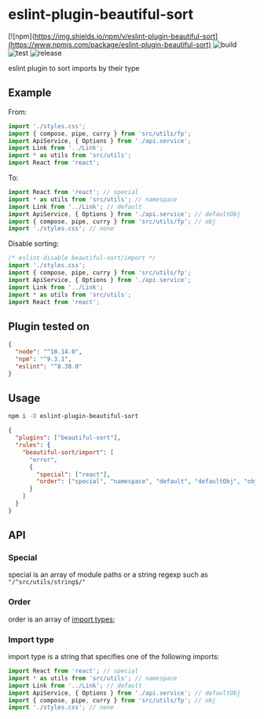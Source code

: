 # eslint-plugin-beautiful-sort

[![npm](https://img.shields.io/npm/v/eslint-plugin-beautiful-sort](https://www.npmjs.com/package/eslint-plugin-beautiful-sort)
![build](https://github.com/allohamora/config-manager/actions/workflows/build.yml/badge.svg)
![test](https://github.com/allohamora/config-manager/actions/workflows/test.yml/badge.svg)
![release](https://github.com/allohamora/config-manager/actions/workflows/release.yml/badge.svg)

eslint plugin to sort imports by their type

## Example

From:

```js
import './styles.css';
import { compose, pipe, curry } from 'src/utils/fp';
import ApiService, { Options } from './api.service';
import Link from '../Link';
import * as utils from 'src/utils';
import React from 'react';
```

To:

```js
import React from 'react'; // special
import * as utils from 'src/utils'; // namespace
import Link from '../Link'; // default
import ApiService, { Options } from './api.service'; // defaultObj
import { compose, pipe, curry } from 'src/utils/fp'; // obj
import './styles.css'; // none
```

Disable sorting:

```js
/* eslint-disable beautiful-sort/import */
import './styles.css';
import { compose, pipe, curry } from 'src/utils/fp';
import ApiService, { Options } from './api.service';
import Link from '../Link';
import * as utils from 'src/utils';
import React from 'react';
```

## Plugin tested on

```json
{
  "node": "^18.14.0",
  "npm": "^9.3.1",
  "eslint": "^8.38.0"
}
```

## Usage

```bash
npm i -D eslint-plugin-beautiful-sort
```

```json
{
  "plugins": ["beautiful-sort"],
  "rules": {
    "beautiful-sort/import": [
      "error",
      {
        "special": ["react"],
        "order": ["special", "namespace", "default", "defaultObj", "obj", "none"]
      }
    ]
  }
}
```

## API

### Special

special is an array of module paths or a string regexp such as `"/^src/utils/string$/"`

### Order

order is an array of [import types](#import-type);

### Import type

import type is a string that specifies one of the following imports:

```js
import React from 'react'; // special
import * as utils from 'src/utils'; // namespace
import Link from '../Link'; // default
import ApiService, { Options } from './api.service'; // defaultObj
import { compose, pipe, curry } from 'src/utils/fp'; // obj
import './styles.css'; // none
```
